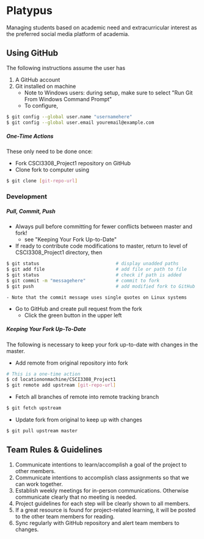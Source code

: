# Platypus

Managing students based on academic need and extracurricular interest as the preferred social media platform of academia.

## Using GitHub
The following instructions assume the user has

1. A GitHub account
2. Git installed on machine
    - Note to Windows users: during setup, make sure to select "Run Git From Windows Command Prompt"
    - To configure,
```sh
$ git config --global user.name "usernamehere"
$ git config --global user.email youremail@example.com
```

##### One-Time Actions 
These only need to be done once:
- Fork CSCI3308_Project1 repository on GitHub 
- Clone fork to computer using 
```sh
$ git clone [git-repo-url]
```

### Development
##### Pull, Commit, Push
- Always pull before committing for fewer conflicts between master and fork! 
    - see "Keeping Your Fork Up-to-Date"
- If ready to contribute code modifications to master, return to level of CSCI3308_Project1 directory, then
```sh
$ git status                            # display unadded paths
$ git add file                     		# add file or path to file
$ git status                            # check if path is added
$ git commit -m "messagehere"           # commit to fork
$ git push                              # add modified fork to GitHub
```
    - Note that the commit message uses single quotes on Linux systems
    
- Go to GitHub and create pull request from the fork
    - Click the green button in the upper left

##### Keeping Your Fork Up-To-Date
The following is necessary to keep your fork up-to-date with changes in the master. 
- Add remote from original repository into fork
```sh
# This is a one-time action
$ cd locationonmachine/CSCI3308_Project1           
$ git remote add upstream [git-repo-url]    
```
- Fetch all branches of remote into remote tracking branch
```sh
$ git fetch upstream                     
```
- Update fork from original to keep up with changes
```sh
$ git pull upstream master
```

## Team Rules & Guidelines
1. Communicate intentions to learn/accomplish a goal of the project to other members.
2. Communicate intentions to accomplish class assignments so that we can work together.
3. Establish weekly meetings for in-person communications. Otherwise communicate clearly that no meeting is needed.
4. Project guidelines for each step will be clearly shown to all members.
5. If a great resource is found for project-related learning, it will be posted to the other team members for reading.
6. Sync regularly with GitHub repository and alert team members to changes.